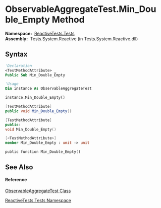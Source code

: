 # ObservableAggregateTest.Min\_Double\_Empty Method

**Namespace:**  [ReactiveTests.Tests](ReactiveTests.Tests\ReactiveTests.Tests.md)  
**Assembly:**  Tests.System.Reactive (in Tests.System.Reactive.dll)

## Syntax

```vb
'Declaration
<TestMethodAttribute> _
Public Sub Min_Double_Empty
```

```vb
'Usage
Dim instance As ObservableAggregateTest

instance.Min_Double_Empty()
```

```csharp
[TestMethodAttribute]
public void Min_Double_Empty()
```

```c++
[TestMethodAttribute]
public:
void Min_Double_Empty()
```

```fsharp
[<TestMethodAttribute>]
member Min_Double_Empty : unit -> unit 
```

```jscript
public function Min_Double_Empty()
```

## See Also

#### Reference

[ObservableAggregateTest Class](ObservableAggregateTest\ObservableAggregateTest.md)

[ReactiveTests.Tests Namespace](ReactiveTests.Tests\ReactiveTests.Tests.md)




